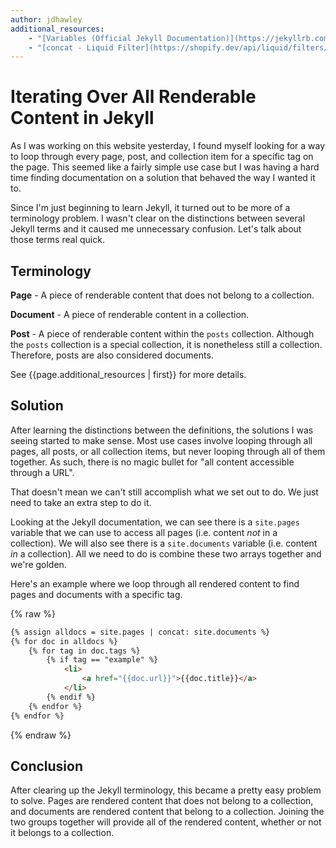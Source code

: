 ```yaml
---
author: jdhawley
additional_resources: 
    - "[Variables (Official Jekyll Documentation)](https://jekyllrb.com/docs/variables/)"
    - "[concat - Liquid Filter](https://shopify.dev/api/liquid/filters/array-filters#concat)"
---
```


# Iterating Over All Renderable Content in Jekyll

As I was working on this website yesterday, I found myself looking for a way to loop through every page, post, and collection item for a specific tag on the page. This seemed like a fairly simple use case but I was having a hard time finding documentation on a solution that behaved the way I wanted it to.

Since I'm just beginning to learn Jekyll, it turned out to be more of a terminology problem. I wasn't clear on the distinctions between several Jekyll terms and it caused me unnecessary confusion. Let's talk about those terms real quick.

## Terminology

**Page** - A piece of renderable content that does not belong to a collection.

**Document** - A piece of renderable content in a collection.

**Post** - A piece of renderable content within the `posts` collection. Although the `posts` collection is a special collection, it is nonetheless still a collection. Therefore, posts are also considered documents.

See {{page.additional_resources | first}} for more details.

## Solution

After learning the distinctions between the definitions, the solutions I was seeing started to make sense. Most use cases involve looping through all pages, all posts, or all collection items, but never looping through all of them together. As such, there is no magic bullet for "all content accessible through a URL".

That doesn't mean we can't still accomplish what we set out to do. We just need to take an extra step to do it.

Looking at the Jekyll documentation, we can see there is a `site.pages` variable that we can use to access all pages (i.e. content *not* in a collection). We will also see there is a `site.documents` variable (i.e. content *in* a collection). All we need to do is combine these two arrays together and we're golden. 

Here's an example where we loop through all rendered content to find pages and documents with a specific tag.

{% raw %}
```markdown
{% assign alldocs = site.pages | concat: site.documents %}
{% for doc in alldocs %}
    {% for tag in doc.tags %}
        {% if tag == "example" %}
            <li>
                <a href="{{doc.url}}">{{doc.title}}</a>
            </li>
        {% endif %}
    {% endfor %}
{% endfor %}
```
{% endraw %}

## Conclusion

After clearing up the Jekyll terminology, this became a pretty easy problem to solve. Pages are rendered content that does not belong to a collection, and documents are rendered content that belong to a collection. Joining the two groups together will provide all of the rendered content, whether or not it belongs to a collection.